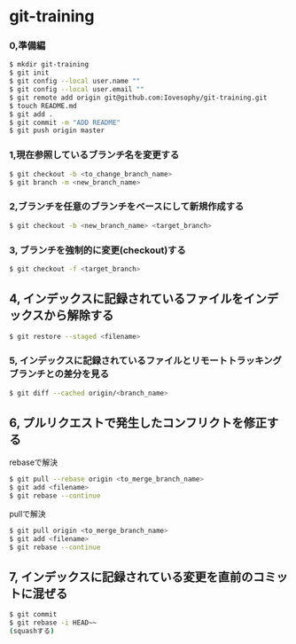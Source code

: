 # git-training

### 0,準備編

```bash
$ mkdir git-training
$ git init
$ git config --local user.name ""
$ git config --local user.email ""
$ git remote add origin git@github.com:Iovesophy/git-training.git
$ touch README.md
$ git add .
$ git commit -m "ADD README"
$ git push origin master
```

### 1,現在参照しているブランチ名を変更する

```bash
$ git checkout -b <to_change_branch_name>
$ git branch -m <new_branch_name>
```

### 2,ブランチを任意のブランチをベースにして新規作成する

```bash
$ git checkout -b <new_branch_name> <target_branch>
```

### 3, ブランチを強制的に変更(checkout)する

```bash
$ git checkout -f <target_branch>
```

## 4, インデックスに記録されているファイルをインデックスから解除する

```bash
$ git restore --staged <filename>
```

### 5, インデックスに記録されているファイルとリモートトラッキングブランチとの差分を見る

```bash
$ git diff --cached origin/<branch_name>
```

## 6, プルリクエストで発生したコンフリクトを修正する

rebaseで解決
```bash
$ git pull --rebase origin <to_merge_branch_name>
$ git add <filename>
$ git rebase --continue
```

pullで解決
```bash
$ git pull origin <to_merge_branch_name>
$ git add <filename>
$ git rebase --continue
```

## 7, インデックスに記録されている変更を直前のコミットに混ぜる

```bash
$ git commit
$ git rebase -i HEAD~~
(squashする)
```

